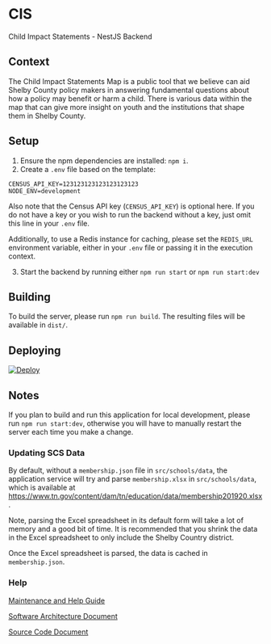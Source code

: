 # CIS
Child Impact Statements - NestJS Backend

## Context

The Child Impact Statements Map is a public tool that we believe can aid Shelby County policy makers in answering fundamental questions about how a policy may benefit or harm a child. There is various data within the map that can give more insight on youth and the institutions that shape them in Shelby County.

## Setup

1. Ensure the npm dependencies are installed: `npm i`.
2. Create a `.env` file based on the template:
```text
CENSUS_API_KEY=123123123123123123123
NODE_ENV=development
```

Also note that the Census API key (`CENSUS_API_KEY`) is optional here. 
If you do not have a key or you wish to run the backend without a key,
just omit this line in your `.env` file.

Additionally, to use a Redis instance for caching, please set the `REDIS_URL` environment variable,
either in your `.env` file or passing it in the execution context.

3. Start the backend by running either `npm run start` or `npm run start:dev`

## Building
To build the server, please run `npm run build`. The resulting files will be available in `dist/`.

## Deploying

[![Deploy](https://www.herokucdn.com/deploy/button.svg)](https://heroku.com/deploy?template=https://github.com/COMP-4882-CIS/CIS)


## Notes
If you plan to build and run this application for local development, please run `npm run start:dev`, 
otherwise you will have to manually restart the server each time you make a change.

### Updating SCS Data
By default, without a `membership.json` file in `src/schools/data`, the application service will try and parse
`membership.xlsx` in `src/schools/data`, which is available at https://www.tn.gov/content/dam/tn/education/data/membership201920.xlsx.

Note, parsing the Excel spreadsheet in its default form will take a lot of memory and a good bit of time. It is recommended that you shrink
the data in the Excel spreadsheet to only include the Shelby Country district.

Once the Excel spreadsheet is parsed, the data is cached in `membership.json`.

### Help

[Maintenance and Help Guide](https://github.com/COMP-4882-CIS/CIS/blob/main/Maintenance-and-Help-Guide.pdf)

[Software Architecture Document](https://github.com/COMP-4882-CIS/CIS/blob/main/CIS-Software-Architecture-Document.pdf)

[Source Code Document](https://github.com/COMP-4882-CIS/CIS/blob/main/CIS-Source-Code-Document.pdf)

